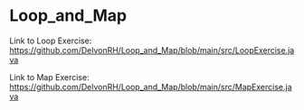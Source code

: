 # Loop_and_Map

Link to Loop Exercise: https://github.com/DelvonRH/Loop_and_Map/blob/main/src/LoopExercise.java

Link to Map Exercise: https://github.com/DelvonRH/Loop_and_Map/blob/main/src/MapExercise.java

